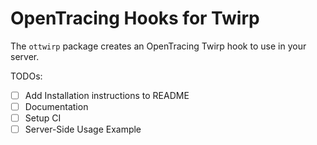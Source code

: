# OpenTracing Hooks for Twirp

The `ottwirp` package creates an OpenTracing Twirp hook to use in your server.

TODOs:

- [ ] Add Installation instructions to README
- [ ] Documentation
- [ ] Setup CI
- [ ] Server-Side Usage Example
